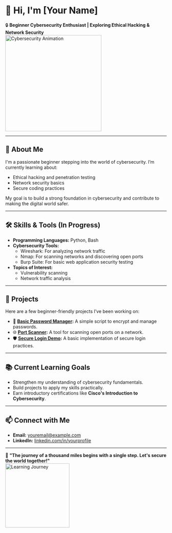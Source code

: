 # 👋 Hi, I'm [Your Name]  

🔒 **Beginner Cybersecurity Enthusiast | Exploring Ethical Hacking & Network Security**  
<img src="https://media.giphy.com/media/L1R1tvI9svkIWwpVYr/giphy.gif" width="300" alt="Cybersecurity Animation">

---

## 🌟 About Me  
I'm a passionate beginner stepping into the world of cybersecurity. I’m currently learning about:  
- Ethical hacking and penetration testing  
- Network security basics  
- Secure coding practices  

My goal is to build a strong foundation in cybersecurity and contribute to making the digital world safer.  

---

## 🛠️ Skills & Tools (In Progress)  
- **Programming Languages:** Python, Bash  
- **Cybersecurity Tools:**  
  - Wireshark: For analyzing network traffic  
  - Nmap: For scanning networks and discovering open ports  
  - Burp Suite: For basic web application security testing  
- **Topics of Interest:**  
  - Vulnerability scanning  
  - Network traffic analysis  

---

## 📂 Projects  
Here are a few beginner-friendly projects I’ve been working on:  
- 🔐 **[Basic Password Manager](#):** A simple script to encrypt and manage passwords.  
- 🌐 **[Port Scanner](#):** A tool for scanning open ports on a network.  
- 🛡️ **[Secure Login Demo](#):** A basic implementation of secure login practices.  

---

## 📚 Current Learning Goals  
- Strengthen my understanding of cybersecurity fundamentals.  
- Build projects to apply my skills practically.  
- Earn introductory certifications like **Cisco's Introduction to Cybersecurity**.  

---

## 📫 Connect with Me  
- **Email:** [youremail@example.com](mailto:youremail@example.com)  
- **LinkedIn:** [linkedin.com/in/yourprofile](#)  

---

🌟 **"The journey of a thousand miles begins with a single step. Let's secure the world together!"**  
<img src="https://media.giphy.com/media/QHE5gWI0QjqF2/giphy.gif" width="200" alt="Learning Journey">
